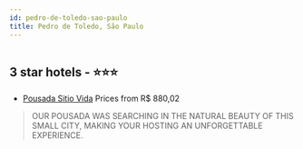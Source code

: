```yaml
---
id: pedro-de-toledo-sao-paulo
title: Pedro de Toledo, São Paulo
---
```


<center><img src="https://static.hotelurbano.com/reservas/prod0/4/4314/55c9f25e30cc3_54d9eed75ba01_Sitio Vida 5.jpg" alt="" /></center>


##  3 star hotels - ⭐️⭐️⭐️

-    [Pousada Sitio Vida](https://us.hurb.com/hotels/pedro-de-toledo/pousada-sitio-vida-4314?cmp=18055) Prices from R$ 880,02
   > OUR POUSADA WAS SEARCHING IN THE NATURAL BEAUTY OF THIS SMALL CITY, MAKING YOUR HOSTING AN UNFORGETTABLE EXPERIENCE.
